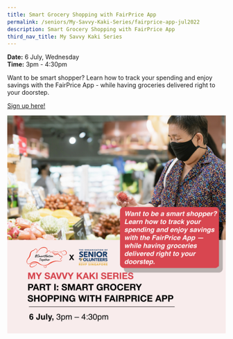 ```yaml
---
title: Smart Grocery Shopping with FairPrice App
permalink: /seniors/My-Savvy-Kaki-Series/fairprice-app-jul2022
description: Smart Grocery Shopping with FairPrice App
third_nav_title: My Savvy Kaki Series
---
```

**Date:** 6 July, Wednesday
<br> **Time:** 3pm - 4:30pm

Want to be  smart shopper? Learn how to track your spending and enjoy savings with the FairPrice App - while having groceries delivered right to your doorstep. 

[Sign up here!](https://go.gov.sg/seniors-fairpriceapp-july22)

![free webinars on smart grocery shopping with fairprice app for seniors](/images/Jul%202022/6%20Jul_Seniors.jpeg)